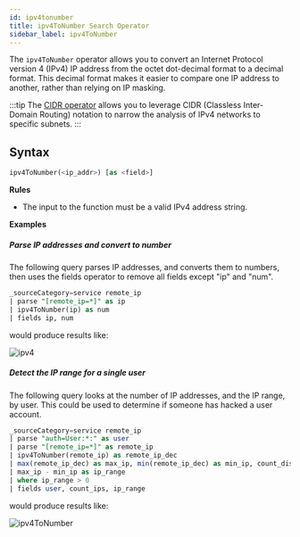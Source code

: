 ```yaml
---
id: ipv4tonumber
title: ipv4ToNumber Search Operator
sidebar_label: ipv4ToNumber
---
```




The `ipv4ToNumber` operator allows you to convert an Internet Protocol version 4 (IPv4) IP address from the octet dot-decimal format to a decimal format. This decimal format makes it easier to compare one IP address to another, rather than relying on IP masking.

:::tip
The [CIDR operator](#CIDR) allows you to leverage CIDR (Classless Inter-Domain Routing) notation to narrow the analysis of IPv4 networks to specific subnets.
:::

## Syntax

```sql
ipv4ToNumber(<ip_addr>) [as <field>]
```

**Rules**

* The input to the function must be a valid IPv4 address string.

**Examples**

##### Parse IP addresses and convert to number

The following query parses IP addresses, and converts them to numbers, then uses the fields operator to remove all fields except "ip" and "num".

```sql
_sourceCategory=service remote_ip
| parse "[remote_ip=*]" as ip
| ipv4ToNumber(ip) as num
| fields ip, num
```

would produce results like:

![ipv4](/img/reuse/query-search/ipv4ToNumber.png)

##### Detect the IP range for a single user

The following query looks at the number of IP addresses, and the IP range, by user. This could be used to determine if someone has hacked a user account.

```sql
_sourceCategory=service remote_ip
| parse "auth=User:*:" as user
| parse "[remote_ip=*]" as remote_ip
| ipv4ToNumber(remote_ip) as remote_ip_dec
| max(remote_ip_dec) as max_ip, min(remote_ip_dec) as min_ip, count_distinct(remote_ip_dec) as count_ips by user
| max_ip - min_ip as ip_range
| where ip_range > 0
| fields user, count_ips, ip_range
```

would produce results like:

![ipv4ToNumber](/img/search/searchquerylanguage/search-operators/ipv4ToNumber.png)
